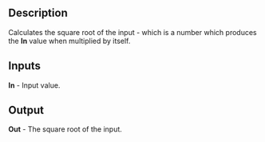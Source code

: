 ## Description
Calculates the square root of the input - which is a number which produces the **In** value when multiplied by itself.

## Inputs
**In** - Input value.

## Output
**Out** - The square root of the input.